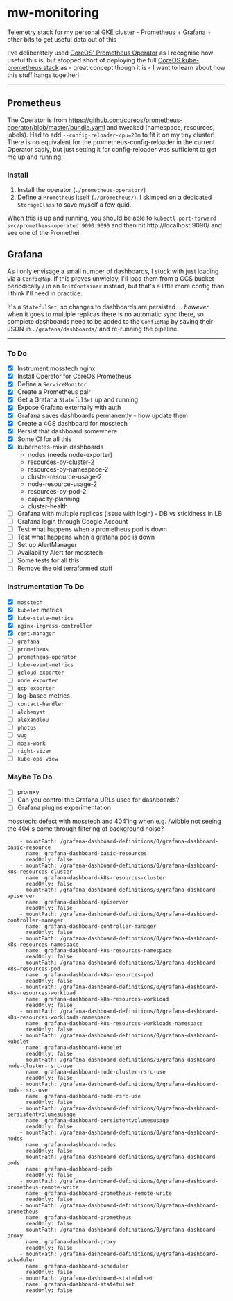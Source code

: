 # mw-monitoring

Telemetry stack for my personal GKE cluster - Prometheus + Grafana + other bits to get useful data out of this

I've deliberately used [CoreOS' Prometheus Operator](https://github.com/coreos/prometheus-operator) as I recognise how useful this is, but stopped short of deploying the full [CoreOS kube-prometheus stack](https://github.com/coreos/kube-prometheus) as - great concept though it is - I want to learn about how this stuff hangs together!

---

## Prometheus

The Operator is from https://github.com/coreos/prometheus-operator/blob/master/bundle.yaml and tweaked (namespace, resources, labels). Had to add `--config-reloader-cpu=20m` to fit it on my tiny cluster! There is no equivalent for the prometheus-config-reloader in the current Operator sadly, but just setting it for config-reloader was sufficient to get me up and running.

### Install

1. Install the operator (`./prometheus-operator/`)
2. Define a `Prometheus` itself (`./prometheus/`). I skimped on a dedicated `StorageClass` to save myself a few quid.

When this is up and running, you should be able to `kubectl port-forward svc/prometheus-operated 9090:9090` and then hit http://localhost:9090/ and see one of the Promethei.

## Grafana

As I only envisage a small number of dashboards, I stuck with just loading via a `ConfigMap`. If this proves unwieldy, I'll load them from a GCS bucket periodically / in an `InitContainer` instead, but that's a little more config than I think I'll need in practice.

It's a `StatefulSet`, so changes to dashboards are persisted ... *however* when it goes to multiple replicas there is no automatic sync there, so complete dashboards need to be added to the `ConfigMap` by saving their JSON in `./grafana/dashboards/` and re-running the pipeline.

---

### To Do

- [x] Instrument mosstech nginx
- [x] Install Operator for CoreOS Prometheus
- [x] Define a `ServiceMonitor`
- [x] Create a Prometheus pair
- [x] Get a Grafana `StatefulSet` up and running
- [x] Expose Grafana externally with auth
- [x] Grafana saves dashboards permanently - how update them
- [x] Create a 4GS dashboard for mosstech
- [x] Persist that dashboard somewhere
- [x] Some CI for all this
- [x] kubernetes-mixin dashboards
  - nodes (needs node-exporter)
  - resources-by-cluster-2
  - resources-by-namespace-2
  - cluster-resource-usage-2
  - node-resource-usage-2
  - resources-by-pod-2
  - capacity-planning
  - cluster-health
- [ ] Grafana with multiple replicas (issue with login) - DB vs stickiness in LB
- [ ] Grafana login through Google Account
- [ ] Test what happens when a prometheus pod is down
- [ ] Test what happens when a grafana pod is down
- [ ] Set up AlertManager
- [ ] Availability Alert for mosstech
- [ ] Some tests for all this
- [ ] Remove the old terraformed stuff

### Instrumentation To Do

- [x] `mosstech`
- [x] `kubelet` metrics
- [x] `kube-state-metrics`
- [x] `nginx-ingress-controller`
- [x] `cert-manager`
- [ ] `grafana`
- [ ] `prometheus`
- [ ] `prometheus-operator`
- [ ] `kube-event-metrics`
- [ ] `gcloud exporter`
- [ ] `node exporter`
- [ ] `gcp exporter`
- [ ] log-based metrics
- [ ] `contact-handler`
- [ ] `alchemyst`
- [ ] `alexandlou`
- [ ] `photos`
- [ ] `wug`
- [ ] `moss-work`
- [ ] `right-sizer`
- [ ] `kube-ops-view`

### Maybe To Do

- [ ] promxy
- [ ] Can you control the Grafana URLs used for dashboards?
- [ ] Grafana plugins experimentation

mosstech:
defect with mosstech and 404'ing when e.g. /wibble
not seeing the 404's come through
filtering of background noise?

        - mountPath: /grafana-dashboard-definitions/0/grafana-dashboard-basic-resource
          name: grafana-dashboard-basic-resources
          readOnly: false
        - mountPath: /grafana-dashboard-definitions/0/grafana-dashboard-k8s-resources-cluster
          name: grafana-dashboard-k8s-resources-cluster
          readOnly: false
        - mountPath: /grafana-dashboard-definitions/0/grafana-dashboard-apiserver
          name: grafana-dashboard-apiserver
          readOnly: false
        - mountPath: /grafana-dashboard-definitions/0/grafana-dashboard-controller-manager
          name: grafana-dashboard-controller-manager
          readOnly: false
        - mountPath: /grafana-dashboard-definitions/0/grafana-dashboard-k8s-resources-namespace
          name: grafana-dashboard-k8s-resources-namespace
          readOnly: false
        - mountPath: /grafana-dashboard-definitions/0/grafana-dashboard-k8s-resources-pod
          name: grafana-dashboard-k8s-resources-pod
          readOnly: false
        - mountPath: /grafana-dashboard-definitions/0/grafana-dashboard-k8s-resources-workload
          name: grafana-dashboard-k8s-resources-workload
          readOnly: false
        - mountPath: /grafana-dashboard-definitions/0/grafana-dashboard-k8s-resources-workloads-namespace
          name: grafana-dashboard-k8s-resources-workloads-namespace
          readOnly: false
        - mountPath: /grafana-dashboard-definitions/0/grafana-dashboard-kubelet
          name: grafana-dashboard-kubelet
          readOnly: false
        - mountPath: /grafana-dashboard-definitions/0/grafana-dashboard-node-cluster-rsrc-use
          name: grafana-dashboard-node-cluster-rsrc-use
          readOnly: false
        - mountPath: /grafana-dashboard-definitions/0/grafana-dashboard-node-rsrc-use
          name: grafana-dashboard-node-rsrc-use
          readOnly: false
        - mountPath: /grafana-dashboard-definitions/0/grafana-dashboard-persistentvolumesusage
          name: grafana-dashboard-persistentvolumesusage
          readOnly: false
        - mountPath: /grafana-dashboard-definitions/0/grafana-dashboard-nodes
          name: grafana-dashboard-nodes
          readOnly: false
        - mountPath: /grafana-dashboard-definitions/0/grafana-dashboard-pods
          name: grafana-dashboard-pods
          readOnly: false
        - mountPath: /grafana-dashboard-definitions/0/grafana-dashboard-prometheus-remote-write
          name: grafana-dashboard-prometheus-remote-write
          readOnly: false
        - mountPath: /grafana-dashboard-definitions/0/grafana-dashboard-prometheus
          name: grafana-dashboard-prometheus
          readOnly: false
        - mountPath: /grafana-dashboard-definitions/0/grafana-dashboard-proxy
          name: grafana-dashboard-proxy
          readOnly: false
        - mountPath: /grafana-dashboard-definitions/0/grafana-dashboard-scheduler
          name: grafana-dashboard-scheduler
          readOnly: false
        - mountPath: /grafana-dashboard-statefulset
          name: grafana-dashboard-statefulset
          readOnly: false
